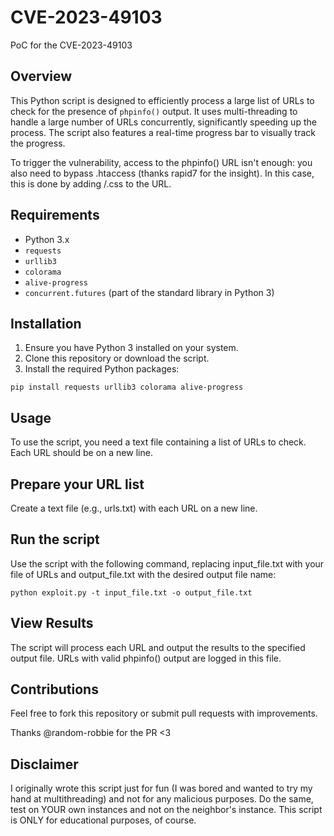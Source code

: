 # CVE-2023-49103
PoC for the CVE-2023-49103

## Overview
This Python script is designed to efficiently process a large list of URLs to check for the presence of `phpinfo()` output. It uses multi-threading to handle a large number of URLs concurrently, significantly speeding up the process. The script also features a real-time progress bar to visually track the progress.

To trigger the vulnerability, access to the phpinfo() URL isn't enough: you also need to bypass .htaccess (thanks rapid7 for the insight). In this case, this is done by adding /.css to the URL. 

## Requirements
- Python 3.x
- `requests`
- `urllib3`
- `colorama`
- `alive-progress`
- `concurrent.futures` (part of the standard library in Python 3)

## Installation
1. Ensure you have Python 3 installed on your system.
2. Clone this repository or download the script.
3. Install the required Python packages:

`pip install requests urllib3 colorama alive-progress`

## Usage
To use the script, you need a text file containing a list of URLs to check. Each URL should be on a new line.

## Prepare your URL list

Create a text file (e.g., urls.txt) with each URL on a new line.

## Run the script

Use the script with the following command, replacing input_file.txt with your file of URLs and output_file.txt with the desired output file name:

`python exploit.py -t input_file.txt -o output_file.txt`

## View Results

The script will process each URL and output the results to the specified output file. URLs with valid phpinfo() output are logged in this file.

##  Contributions
Feel free to fork this repository or submit pull requests with improvements.

Thanks @random-robbie for the PR <3 

##  Disclaimer 

I originally wrote this script just for fun (I was bored and wanted to try my hand at multithreading) and not for any malicious purposes. Do the same, test on YOUR own instances and not on the neighbor's instance. 
This script is ONLY for educational purposes, of course.  
